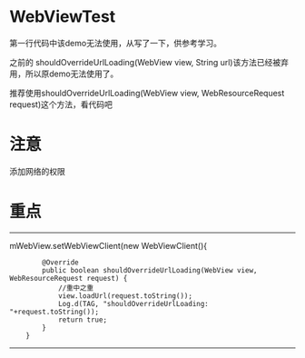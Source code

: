 # WebViewTest

第一行代码中该demo无法使用，从写了一下，供参考学习。

之前的 shouldOverrideUrlLoading(WebView view, String url)该方法已经被弃用，所以原demo无法使用了。

推荐使用shouldOverrideUrlLoading(WebView view, WebResourceRequest request)这个方法，看代码吧

#  注意 

 添加网络的权限 
#  重点 
---

mWebView.setWebViewClient(new WebViewClient(){

            @Override
            public boolean shouldOverrideUrlLoading(WebView view, WebResourceRequest request) {
                //重中之重
                view.loadUrl(request.toString());
                Log.d(TAG, "shouldOverrideUrlLoading: "+request.toString());
                return true;
            }
        }
        
--- 
